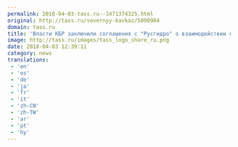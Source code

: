 ```yaml
---
permalink: 2018-04-03-tass.ru--1471374325.html
original: http://tass.ru/severnyy-kavkaz/5090984
domain: tass.ru
title: 'Власти КБР заключили соглашения с "Русгидро" о взаимодействии в период паводков'
image: http://tass.ru/images/tass_logo_share_ru.png
date: 2018-04-03 12:39:11
category: news
translations: 
 - 'en'
 - 'es'
 - 'de'
 - 'ja'
 - 'fr'
 - 'it'
 - 'zh-CN'
 - 'zh-TW'
 - 'ar'
 - 'pt'
 - 'hy'
---
```


